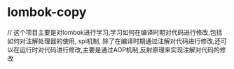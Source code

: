 # lombok-copy

// 这个项目主要是对lombok进行学习,学习如何在编译时期对代码进行修改,包括如何对注解处理器的使用, spi机制, 除了在编译时期通过注解对代码进行修改,还可以在运行时对代码进行修改,主要是通过AOP机制,反射原理来实现注解对代码的修改